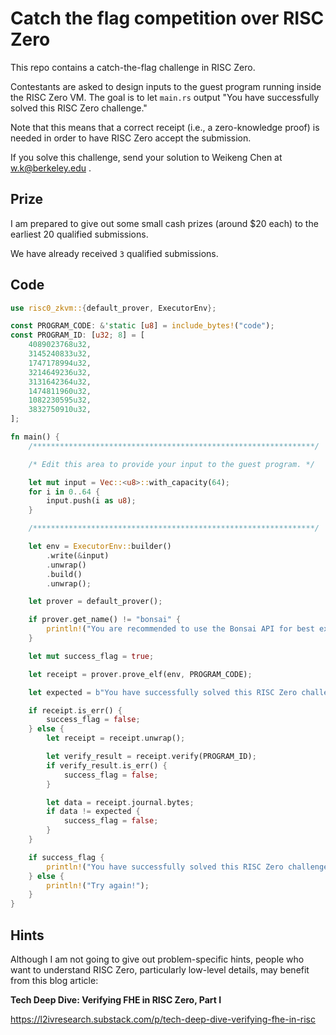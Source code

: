 # Catch the flag competition over RISC Zero

This repo contains a catch-the-flag challenge in RISC Zero. 

Contestants are asked to design inputs to the guest program running inside the RISC Zero VM. The goal is to let `main.rs` output "You have successfully solved this RISC Zero challenge."

Note that this means that a correct receipt (i.e., a zero-knowledge proof) is needed in order to have RISC Zero accept the submission.

If you solve this challenge, send your solution to Weikeng Chen at w.k@berkeley.edu . 

## Prize
I am prepared to give out some small cash prizes (around $20 each) to the earliest 20 qualified submissions.

We have already received `3` qualified submissions. 

## Code
```rust
use risc0_zkvm::{default_prover, ExecutorEnv};

const PROGRAM_CODE: &'static [u8] = include_bytes!("code");
const PROGRAM_ID: [u32; 8] = [
    4089023768u32,
    3145240833u32,
    1747178994u32,
    3214649236u32,
    3131642364u32,
    1474811960u32,
    1082230595u32,
    3832750910u32,
];

fn main() {
    /***************************************************************/

    /* Edit this area to provide your input to the guest program. */

    let mut input = Vec::<u8>::with_capacity(64);
    for i in 0..64 {
        input.push(i as u8);
    }

    /***************************************************************/

    let env = ExecutorEnv::builder()
        .write(&input)
        .unwrap()
        .build()
        .unwrap();

    let prover = default_prover();

    if prover.get_name() != "bonsai" {
        println!("You are recommended to use the Bonsai API for best experience if you have the Bonsai API key.");
    }

    let mut success_flag = true;

    let receipt = prover.prove_elf(env, PROGRAM_CODE);

    let expected = b"You have successfully solved this RISC Zero challenge.".to_vec();

    if receipt.is_err() {
        success_flag = false;
    } else {
        let receipt = receipt.unwrap();

        let verify_result = receipt.verify(PROGRAM_ID);
        if verify_result.is_err() {
            success_flag = false;
        }

        let data = receipt.journal.bytes;
        if data != expected {
            success_flag = false;
        }
    }

    if success_flag {
        println!("You have successfully solved this RISC Zero challenge.");
    } else {
        println!("Try again!");
    }
}

```

## Hints
Although I am not going to give out problem-specific hints, people who want to understand RISC Zero, particularly low-level details, may benefit from this blog article:

**Tech Deep Dive: Verifying FHE in RISC Zero, Part I**

https://l2ivresearch.substack.com/p/tech-deep-dive-verifying-fhe-in-risc
